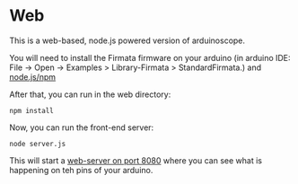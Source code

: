 # Web

This is a web-based, node.js powered version of arduinoscope.

You will need to install the Firmata firmware on your arduino (in arduino IDE: File -> Open -> Examples > Library-Firmata > StandardFirmata.) and [node.js/npm](http://nodejs.org/download/)

After that, you can run in the web directory:
```
npm install
```

Now, you can run the front-end server:
```
node server.js
```

This will start a [web-server on port 8080](http://localhost:8080) where you can see what is happening on teh pins of your arduino.

